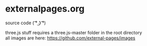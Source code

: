 # externalpages.org
source code ( ͡° ͜ʖ ͡°)

three.js stuff requires a three.js-master folder in the root directory<br>
all images are here: https://github.com/external-pages/images
